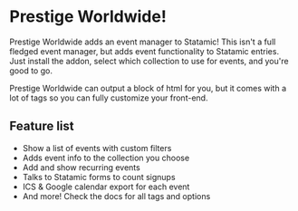 # Prestige Worldwide!

Prestige Worldwide adds an event manager to Statamic! This isn't a full fledged event manager, but adds event functionality to Statamic entries. Just install the addon, select which collection to use for events, and you're good to go.

Prestige Worldwide can output a block of html for you, but it comes with a lot of tags so you can fully customize your front-end.

## Feature list

* Show a list of events with custom filters
* Adds event info to the collection you choose
* Add and show recurring events
* Talks to Statamic forms to count signups
* ICS & Google calendar export for each event
* And more! Check the docs for all tags and options
